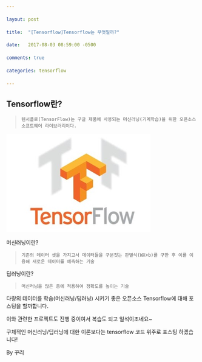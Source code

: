 ```yaml
---

layout: post

title:  "[Tensorflow]Tensorflow는 무엇일까?"

date:   2017-08-03 08:59:00 -0500

comments: true

categories: tensorflow

---
```


## Tensorflow란?
>```
>텐서플로(TensorFlow)는 구글 제품에 사용되는 머신러닝(기계학습)을 위한 오픈소스 소프트웨어 라이브러리이다.
>```

![image](/image/tensorflow.jpg)
   
    
     
머신러닝이란?
>```
>기존의 데이터 셋을 가지고서 데이터들을 구분짓는 판별식(WX+b)를 구한 후 이를 이용해 새로운 데이터를 예측하는 기술
>```  

  딥러닝이란?
>```
>머신러닝을 많은 층에 적용하여 정확도를 높이는 기술
>```
   
    
    
  다량의 데이터를 학습(머신러닝/딥러닝) 시키기 좋은 오픈소스 Tensorflow에 대해 포스팅을 할까합니다.
   
이와 관련한 프로젝트도 진행 중이여서 복습도 되고 일석이조네요~
    
구체적인 머신러닝/딥러닝에 대한 이론보다는 tensorflow 코드 위주로 포스팅 하겠습니다! 
   
By 꾸리
